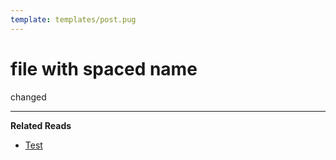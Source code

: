 ```yaml
---
template: templates/post.pug
---
```

# file with spaced name
changed

------

**Related Reads**
- [Test](/post/test)